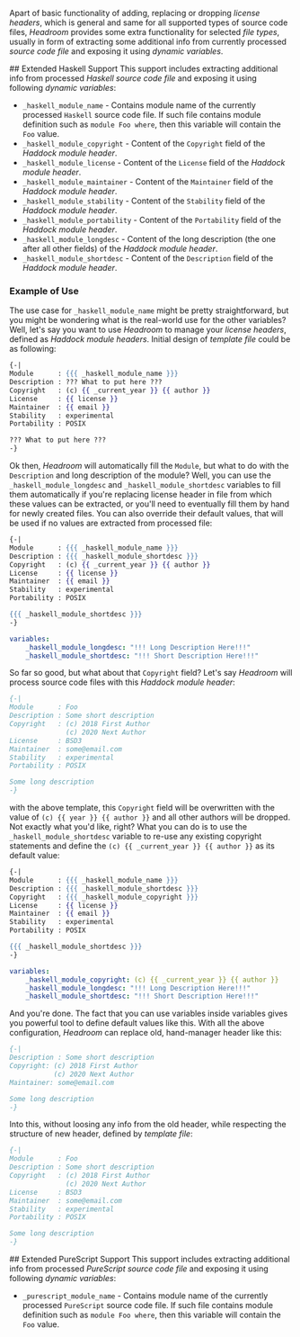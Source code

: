Apart of basic functionality of adding, replacing or dropping _license headers_, which is general and same for all supported types of source code files, _Headroom_ provides some extra functionality for selected _file types_, usually in form of extracting some additional info from currently processed _source code file_ and exposing it using _dynamic variables_.

## Extended Haskell Support
This support includes extracting additional info from processed _Haskell source code file_ and exposing it using following _dynamic variables_:

- `_haskell_module_name` - Contains module name of the currently processed `Haskell` source code file. If such file contains module definition such as `module Foo where`, then this variable will contain the `Foo` value.
- `_haskell_module_copyright` - Content of the `Copyright` field of the _Haddock module header_.
- `_haskell_module_license` - Content of the `License` field of the _Haddock module header_.
- `_haskell_module_maintainer` - Content of the `Maintainer` field of the _Haddock module header_.
- `_haskell_module_stability` - Content of the `Stability` field of the _Haddock module header_.
- `_haskell_module_portability` - Content of the `Portability` field of the _Haddock module header_.
- `_haskell_module_longdesc` - Content of the long description (the one after all other fields) of the _Haddock module header_.
- `_haskell_module_shortdesc` - Content of the `Description` field of the _Haddock module header_.

### Example of Use
The use case for `_haskell_module_name` might be pretty straightforward, but you might be wondering what is the real-world use for the other variables? Well, let's say you want to use _Headroom_ to manage your _license headers_, defined as _Haddock module headers_. Initial design of _template file_ could be as following:

```mustache
{-|
Module      : {{{ _haskell_module_name }}}
Description : ??? What to put here ???
Copyright   : (c) {{ _current_year }} {{ author }}
License     : {{ license }}
Maintainer  : {{ email }}
Stability   : experimental
Portability : POSIX

??? What to put here ???
-}
```

Ok then, _Headroom_ will automatically fill the `Module`, but what to do with the `Description` and long description of the module? Well, you can use the `_haskell_module_longdesc` and `_haskell_module_shortdesc` variables to fill them automatically if you're replacing license header in file from which these values can be extracted, or you'll need to eventually fill them by hand for newly created files. You can also override their default values, that will be used if no values are extracted from processed file:

```mustache
{-|
Module      : {{{ _haskell_module_name }}}
Description : {{{ _haskell_module_shortdesc }}}
Copyright   : (c) {{ _current_year }} {{ author }}
License     : {{ license }}
Maintainer  : {{ email }}
Stability   : experimental
Portability : POSIX

{{{ _haskell_module_shortdesc }}}
-}
```

```yaml
variables:
    _haskell_module_longdesc: "!!! Long Description Here!!!"
    _haskell_module_shortdesc: "!!! Short Description Here!!!"
```

So far so good, but what about that `Copyright` field? Let's say _Headroom_ will process source code files with this _Haddock module header_:

```haskell
{-|
Module      : Foo
Description : Some short description
Copyright   : (c) 2018 First Author
              (c) 2020 Next Author
License     : BSD3
Maintainer  : some@email.com
Stability   : experimental
Portability : POSIX

Some long description
-}
```

with the above template, this `Copyright` field will be overwritten with the value of `(c) {{ year }} {{ author }}` and all other authors will be dropped. Not exactly what you'd like, right? What you can do is to use the `_haskell_module_shortdesc` variable to re-use any existing copyright statements and define the `(c) {{ _current_year }} {{ author }}` as its default value:

```mustache
{-|
Module      : {{{ _haskell_module_name }}}
Description : {{{ _haskell_module_shortdesc }}}
Copyright   : {{{ _haskell_module_copyright }}}
License     : {{ license }}
Maintainer  : {{ email }}
Stability   : experimental
Portability : POSIX

{{{ _haskell_module_shortdesc }}}
-}
```

```yaml
variables:
    _haskell_module_copyright: (c) {{ _current_year }} {{ author }}
    _haskell_module_longdesc: "!!! Long Description Here!!!"
    _haskell_module_shortdesc: "!!! Short Description Here!!!"
```

And you're done. The fact that you can use variables inside variables gives you powerful tool to define default values like this. With all the above configuration, _Headroom_ can replace old, hand-manager header like this:

```haskell
{-|
Description : Some short description
Copyright: (c) 2018 First Author
           (c) 2020 Next Author
Maintainer: some@email.com

Some long description
-}
```

Into this, without loosing any info from the old header, while respecting the structure of new header, defined by _template file_:

```haskell
{-|
Module      : Foo
Description : Some short description
Copyright   : (c) 2018 First Author
              (c) 2020 Next Author
License     : BSD3
Maintainer  : some@email.com
Stability   : experimental
Portability : POSIX

Some long description
-}
```

## Extended PureScript Support
This support includes extracting additional info from processed _PureScript source code file_ and exposing it using following _dynamic variables_:

- `_purescript_module_name` - Contains module name of the currently processed `PureScript` source code file. If such file contains module definition such as `module Foo where`, then this variable will contain the `Foo` value.